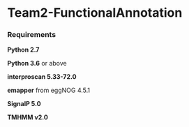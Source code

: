 # Team2-FunctionalAnnotation

### Requirements

**Python 2.7** 

**Python 3.6** or above

**interproscan 5.33-72.0**

**emapper** from eggNOG 4.5.1

**SignalP 5.0**

**TMHMM v2.0**
